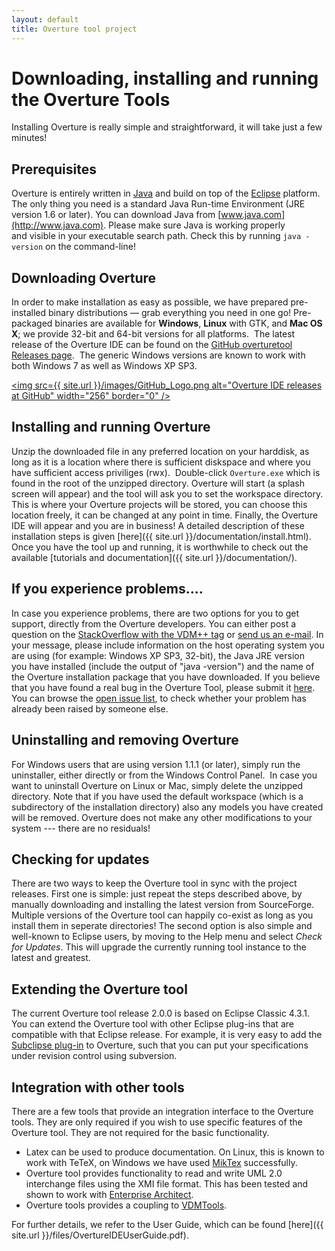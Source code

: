 ```yaml
--- 
layout: default 
title: Overture tool project 
---
```


# Downloading, installing and running the Overture Tools

Installing Overture is really simple and straightforward, it will take just a few minutes!

## Prerequisites

Overture is entirely written in [Java](http://www.java.com) and build on top of the [Eclipse](http://www.eclipse.org) platform.  
The only thing you need is a standard Java Run-time Environment (JRE version 1.6 or later). 
You can download Java from [www.java.com](http://www.java.com). 
Please make sure Java is working properly and visible in your executable search path. 
Check this by running `java -version` on the command-line!

## Downloading Overture

In order to make installation as easy as possible, we have prepared pre-installed binary distributions — grab everything you need in one go! 
Pre-packaged binaries are available for **Windows**, **Linux** with GTK, and **Mac OS X**; we provide 32-bit and 64-bit versions for all platforms. 
The latest release of the Overture IDE can be found on the [GitHub overturetool Releases page](https://github.com/overturetool/overture/releases). 
The generic Windows versions are known to work with both Windows 7 as well as Windows XP SP3.

<a href="https://github.com/overturetool/overture/releases"><img src={{ site.url }}/images/GitHub_Logo.png alt="Overture IDE releases at GitHub" width="256" border="0" /></a>


## Installing and running Overture

Unzip the downloaded file in any preferred location on your harddisk, as long as it is a location where there is sufficient diskspace and where you have sufficient access priviliges (rwx). 
Double-click `Overture.exe` which is found in the root of the unzipped directory. 
Overture will start (a splash screen will appear) and the tool will ask you to set the workspace directory. 
This is where your Overture projects will be stored, you can choose this location freely, it can be changed at any point in time. 
Finally, the Overture IDE will appear and you are in business! 
A detailed description of these installation steps is given [here]({{ site.url }}/documentation/install.html). 
Once you have the tool up and running, it is worthwhile to check out the available [tutorials and documentation]({{ site.url }}/documentation/).

## If you experience problems....

In case you experience problems, there are two options for you to get support, directly from the Overture developers. 
You can either post a question on the [StackOverflow with the VDM++ tag](http://stackoverflow.com/questions/tagged/vdm%2b%2b) or [send us an e-mail](http://www.google.com/recaptcha/mailhide/d?k=01mU5bAq4Rogp5FVouKumLoQ==&c=pHoefT8t8vvgTnqYB_4422-4CEytwUaijr_er5aSbIw=). 
In your message, please include information on the host operating system you are using (for example: Windows XP SP3, 32-bit), the Java JRE version you have installed (include the output of "java -version") and the name of the Overture installation package that you have downloaded. 
If you believe that you have found a real bug in the Overture Tool, please submit it [here](https://github.com/overturetool/overture/issues). 
You can browse the [open issue list](https://github.com/overturetool/overture/issues), to check whether your problem has already been raised by someone else.

## Uninstalling and removing Overture

For Windows users that are using version 1.1.1 (or later), simply run the uninstaller, either directly or from the Windows Control Panel. 
In case you want to uninstall Overture on Linux or Mac, simply delete the unzipped directory. 
Note that if you have used the default workspace (which is a subdirectory of the installation directory) also any models you have created will be removed. 
Overture does not make any other modifications to your system --- there are no residuals!

## Checking for updates

There are two ways to keep the Overture tool in sync with the project releases. 
First one is simple: just repeat the steps described above, by manually downloading and installing the latest version from SourceForge. 
Multiple versions of the Overture tool can happily co-exist as long as you install them in seperate directories! 
The second option is also simple and well-known to Eclipse users, by moving to the Help menu and select _Check for Updates_. 
This will upgrade the currently running tool instance to the latest and greatest.

## Extending the Overture tool

The current Overture tool release 2.0.0 is based on Eclipse Classic 4.3.1. 
You can extend the Overture tool with other Eclipse plug-ins that are compatible with that Eclipse release. 
For example, it is very easy to add the [Subclipse plug-in](http://subclipse.tigris.org) to Overture, such that you can put your specifications under revision control using subversion.

## Integration with other tools

There are a few tools that provide an integration interface to the Overture tools. They are only required if you wish to use specific features of the Overture tool. They are not required for the basic functionality.

- Latex can be used to produce documentation. On Linux, this is known to work with TeTeX, on Windows we have used [MikTex](http://miktex.org) successfully.
- Overture tool provides functionality to read and write UML 2.0 interchange files using the XMI file format. This has been tested and shown to work with [Enterprise Architect](http://www.sparxsystems.com).
- Overture tools provides a coupling to [VDMTools](http://www.vdmtools.jp/en).

For further details, we refer to the User Guide, which can be found [here]({{ site.url }}/files/OvertureIDEUserGuide.pdf).


